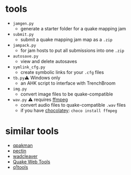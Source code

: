 # tools

- `jamgen.py`
  - generate a starter folder for a quake mapping jam
- `submit.py`
  - submit a quake mapping jam map as a `.zip`
- `jampack.py`
  - for jam hosts to put all submissions into one `.zip`
- `autosave.py`
  - view and delete autosaves
- `symlink_cfg.py`
  - create symbolic links for your `.cfg` files
- `tb.py`⚠ Windows only
  - an AHK script to interface with TrenchBroom
- `img.py`
  - convert image files to be quake-compatible
- `wav.py` ⚠ requires [ffmpeg](https://ffmpeg.org/)
  - convert audio files to quake-compatible `.wav` files
  - if you have [chocolatey](https://chocolatey.org/): `choco install ffmpeg`

# similar tools

- [qpakman](https://github.com/lavenderdotpet/qpakman/releases)
- [pectin](https://github.com/4LT/pectin)
- [wadcleaver](https://www.slipseer.com/index.php?resources/wadcleaver.268/)
- [Quake Web Tools](https://qssm.quakeone.com/tools/QuakeWebTools)
- [q1tools](https://q1tools.github.io/)
